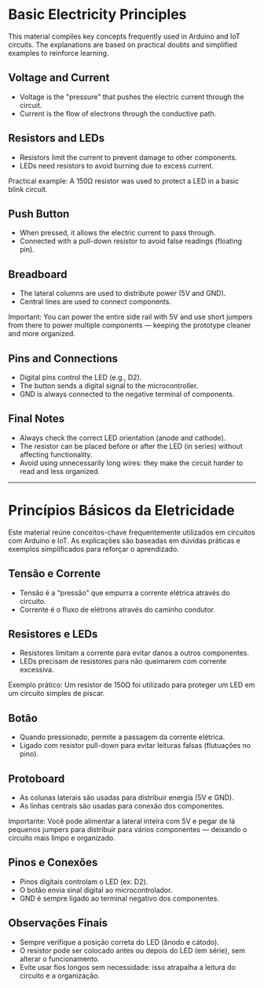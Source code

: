# Basic Electricity Principles

This material compiles key concepts frequently used in Arduino and IoT circuits.
The explanations are based on practical doubts and simplified examples to reinforce learning.

## Voltage and Current

- Voltage is the "pressure" that pushes the electric current through the circuit.
- Current is the flow of electrons through the conductive path.

## Resistors and LEDs

- Resistors limit the current to prevent damage to other components.
- LEDs need resistors to avoid burning due to excess current.

Practical example: A 150Ω resistor was used to protect a LED in a basic blink circuit.

## Push Button

- When pressed, it allows the electric current to pass through.
- Connected with a pull-down resistor to avoid false readings (floating pin).

## Breadboard

- The lateral columns are used to distribute power (5V and GND).
- Central lines are used to connect components.

Important: You can power the entire side rail with 5V and use short jumpers from there to power multiple components — keeping the prototype cleaner and more organized.

## Pins and Connections

- Digital pins control the LED (e.g., D2).
- The button sends a digital signal to the microcontroller.
- GND is always connected to the negative terminal of components.

## Final Notes

- Always check the correct LED orientation (anode and cathode).
- The resistor can be placed before or after the LED (in series) without affecting functionality.
- Avoid using unnecessarily long wires: they make the circuit harder to read and less organized.

---

# Princípios Básicos da Eletricidade

Este material reúne conceitos-chave frequentemente utilizados em circuitos com Arduino e IoT.
As explicações são baseadas em dúvidas práticas e exemplos simplificados para reforçar o aprendizado.

## Tensão e Corrente

- Tensão é a “pressão” que empurra a corrente elétrica através do circuito.
- Corrente é o fluxo de elétrons através do caminho condutor.

## Resistores e LEDs

- Resistores limitam a corrente para evitar danos a outros componentes.
- LEDs precisam de resistores para não queimarem com corrente excessiva.

Exemplo prático: Um resistor de 150Ω foi utilizado para proteger um LED em um circuito simples de piscar.

## Botão

- Quando pressionado, permite a passagem da corrente elétrica.
- Ligado com resistor pull-down para evitar leituras falsas (flutuações no pino).

## Protoboard

- As colunas laterais são usadas para distribuir energia (5V e GND).
- As linhas centrais são usadas para conexão dos componentes.

Importante: Você pode alimentar a lateral inteira com 5V e pegar de lá pequenos jumpers para distribuir para vários componentes — deixando o circuito mais limpo e organizado.

## Pinos e Conexões

- Pinos digitais controlam o LED (ex: D2).
- O botão envia sinal digital ao microcontrolador.
- GND é sempre ligado ao terminal negativo dos componentes.

## Observações Finais

- Sempre verifique a posição correta do LED (ânodo e cátodo).
- O resistor pode ser colocado antes ou depois do LED (em série), sem alterar o funcionamento.
- Evite usar fios longos sem necessidade: isso atrapalha a leitura do circuito e a organização.